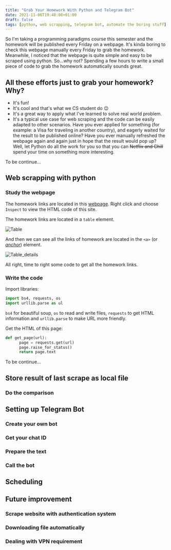 ```yaml
---
title: "Grab Your Homework With Python and Telegram Bot"
date: 2021-11-06T19:48:08+01:00
draft: false
tags: [python, web scrapping, telegram bot, automate the boring stuff]
---
```


So I'm taking a programming paradigms course this semester and the homework will be published every Friday on a webpage. It's kinda boring to check this webpage manually every Friday to grab the homework. Meanwhile, I noticed that the webpage is quite simple and easy to be scraped using python. So...why not? Spending a few hours to write a small piece of code to grab the homework automatically sounds great.

## All these efforts just to grab your homework? Why?

- It's fun!
- It's cool and that's what we CS student do 😉
- It's a great way to apply what I've learned to solve real world problem.
- It's a typical use case for web scraping and the code can be easily adapted to other scenarios. Have you ever applied for something (for example: a Visa for traveling in another country), and eagerly waited for the result to be published online? Have you ever manually refreshed the webpage again and again just in hope that the result would pop up? Well, let Python do all the work for you so that you can ~~Netflix and Chill~~ spend your time on something more interesting.

To be continue...

## Web scrapping with python

### Study the webpage

The homework links are located in this [webpage](https://pp.ipd.kit.edu/lehre/WS202122/paradigmen/uebung/). Right click and choose `Inspect` to view the HTML code of this site.

The homework links are located in a `table` element.

![Table](/image/table.png)

And then we can see all the links of homework are located in the `<a>` (or [_anchor_](https://developer.mozilla.org/en-US/docs/Web/HTML/Element/a)) element.

 ![Table_details](/image/table_details.png)

 All right, time to right some code to get all the homework links.

### Write the code

Import libraries:

```Python
import bs4, requests, os
import urllib.parse as ul
```

`bs4` for beautiful soup, `os` to read and write files, `requests` to get HTML information and `urllib.parse` to make URL more friendly.

Get the HTML of this page:

```Python
def get_page(url):
      page = requests.get(url)
      page.raise_for_status()
      return page.text
```

To be continue...

## Store result of last scrape as local file

### Do the comparison

## Setting up Telegram Bot

### Create your own bot

### Get your chat ID

### Prepare the text

### Call the bot

## Scheduling

## Future improvement

### Scrape website with authentication system

### Downloading file automatically

### Dealing with VPN requirement
